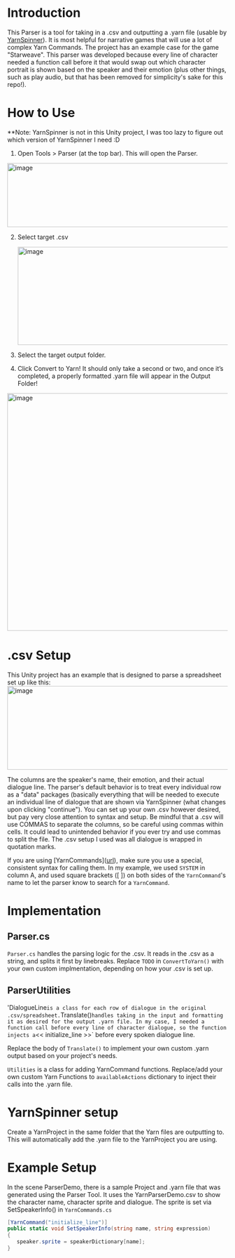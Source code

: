 # Introduction
This Parser is a tool for taking in a .csv and outputting a .yarn file (usable by [YarnSpinner]([url](https://docs.yarnspinner.dev/))). It is most helpful for narrative games that will use a lot of complex Yarn Commands. 
The project has an example case for the game "Starweave". This parser was developed because every line of character needed a function call before it that would swap out which character portrait is shown based on the speaker and their emotion (plus other things, such as play audio, but that has been removed for simplicity's sake for this repo!). 

# How to Use
**Note: YarnSpinner is not in this Unity project, I was too lazy to figure out which version of YarnSpinner I need :D
1. Open Tools > Parser (at the top bar). This will open the Parser. 
<img width="1226" height="146" alt="image" src="https://github.com/user-attachments/assets/97b3d7b5-1a91-48cd-a2d1-0513ae11488a" />

2. Select target .csv

   <img width="946" height="224" alt="image" src="https://github.com/user-attachments/assets/74655cca-d1b2-494a-a4b8-2c2db00e8f9e" />

3. Select the target output folder.

4. Click Convert to Yarn! It should only take a second or two, and once it’s completed, a properly formatted .yarn file will appear in the Output Folder!

<img width="728" height="542" alt="image" src="https://github.com/user-attachments/assets/3ca50768-3f20-4a4c-84c1-769d9a25285f" />

# .csv Setup 
This Unity project has an example that is designed to parse a spreadsheet set up like this: 
<img width="1171" height="191" alt="image" src="https://github.com/user-attachments/assets/45581696-7489-4515-a952-a7e1ac902018" />

The columns are the speaker's name, their emotion, and their actual dialogue line. The parser's default behavior is to treat every individual row as a "data" packages (basically everything that will be needed to execute an individual line of dialogue that are shown via YarnSpinner (what changes upon clicking "continue"). 
You can set up your own .csv however desired, but pay very close attention to syntax and setup. 
Be mindful that a .csv will use COMMAS to separate the columns, so be careful using commas within cells. It could lead to unintended behavior if you ever try and use commas to split the file. 
The .csv setup I used was all dialogue is wrapped in quotation marks. 

If you are using [YarnCommands]([url](https://docs.yarnspinner.dev/write-yarn-scripts/scripting-fundamentals/commands )), make sure you use a special, consistent syntax for calling them. In my example, we used `SYSTEM` in column A, and used square brackets ([ ]) on both sides of the `YarnCommand`'s name to let the parser know to search for a `YarnCommand`.

# Implementation 
## Parser.cs 
`Parser.cs` handles the parsing logic for the .csv. It reads in the .csv as a string, and splits it first by linebreaks. 
Replace `TODO` in `ConvertToYarn()` with your own custom implmentation, depending on how your .csv is set up. 

## ParserUtilities
'DialogueLine` is a class for each row of dialogue in the original .csv/spreadsheet. `Translate()` handles taking in the input and formatting it as desired for the output .yarn file. In my case, I needed a function call before every line of character dialogue, so the function injects a `<< initialize_line >>` before every spoken dialogue line. 

Replace the body of `Translate()` to implement your own custom .yarn output based on your project's needs. 

`Utilities` is a class for adding YarnCommand functions. Replace/add your own custom Yarn Functions to `availableActions` dictionary to inject their calls into the .yarn file. 

# YarnSpinner setup
Create a YarnProject in the same folder that the Yarn files are outputting to. This will automatically add the .yarn file to the YarnProject you are using. 

# Example Setup
In the scene ParserDemo, there is a sample Project and .yarn file that was generated using the Parser Tool. 
It uses the YarnParserDemo.csv to show the character name, character sprite and dialogue. The sprite is set via SetSpeakerInfo() in `YarnCommands.cs`

``` C#
[YarnCommand("initialize_line")]
public static void SetSpeakerInfo(string name, string expression)
{
   speaker.sprite = speakerDictionary[name];
}
```

